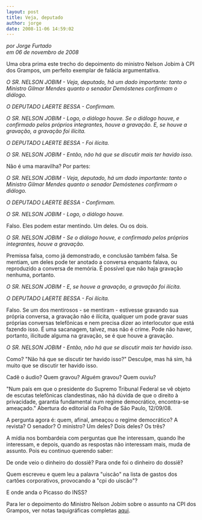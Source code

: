 ```yaml
---
layout: post
title: Veja, deputado
author: jorge
date: 2008-11-06 14:59:02
---
```

*por Jorge Furtado*\
*em 06 de novembro de 2008*

Uma obra prima este trecho do depoimento do ministro Nelson Jobim à CPI dos Grampos, um perfeito exemplar de falácia argumentativa.

*O SR. NELSON JOBIM - Veja, deputado, há um dado importante: tanto o Ministro Gilmar Mendes quanto o senador Demóstenes confirmam o diálogo.*

*O DEPUTADO LAERTE BESSA - Confirmam.*

*O SR. NELSON JOBIM - Logo, o diálogo houve. Se o diálogo houve, e confirmado pelos próprios integrantes, houve a gravação. E, se houve a gravação, a gravação foi ilícita.*

*O DEPUTADO LAERTE BESSA - Foi ilícita.*

*O SR. NELSON JOBIM - Então, não há que se discutir mais ter havido isso.*

Não é uma maravilha? Por partes:

*O SR. NELSON JOBIM - Veja, deputado, há um dado importante: tanto o Ministro Gilmar Mendes quanto o senador Demóstenes confirmam o diálogo.*

*O DEPUTADO LAERTE BESSA - Confirmam.*

*O SR. NELSON JOBIM - Logo, o diálogo houve.*

Falso. Eles podem estar mentindo. Um deles. Ou os dois.

*O SR. NELSON JOBIM - Se o diálogo houve, e confirmado pelos próprios integrantes, houve a gravação.*

Premissa falsa, como já demonstrado, e conclusão também falsa. Se mentiam, um deles pode ter anotado a conversa enquanto falava, ou reproduzido a conversa de memória. É possível que não haja gravação nenhuma, portanto.

*O SR. NELSON JOBIM - E, se houve a gravação, a gravação foi ilícita.*

*O DEPUTADO LAERTE BESSA - Foi ilícita.*

Falso. Se um dos mentirosos - se mentiram - estivesse gravando sua própria conversa, a gravação não é ilícita, qualquer um pode gravar suas próprias conversas telefônicas e nem precisa dizer ao interlocutor que está fazendo isso. É uma sacanagem, talvez, mas não é crime. Pode não haver, portanto, ilicitude alguma na gravação, se é que houve a gravação.

*O SR. NELSON JOBIM - Então, não há que se discutir mais ter havido isso.*

Como? "Não há que se discutir ter havido isso?" Desculpe, mas há sim, há muito que se discutir ter havido isso.

Cadê o áudio? Quem gravou? Alguém gravou? Quem ouviu?

"Num país em que o presidente do Supremo Tribunal Federal se vê objeto de escutas telefônicas clandestinas, não há dúvida de que o direito à privacidade, garantia fundamental num regime democrático, encontra-se ameaçado." Abertura do editorial da Folha de São Paulo, 12/09/08.

A pergunta agora é: quem, afinal, ameaçou o regime democrático? A revista? O senador? O ministro? Um deles? Dois deles? Os três?

A mídia nos bombardeia com perguntas que lhe interessam, quando lhe interessam, e depois, quando as respostas não interessam mais, muda de assunto. Pois eu continuo querendo saber:

De onde veio o dinheiro do dossiê? Para onde foi o dinheiro do dossiê?

Quem escreveu e quem leu a palavra "uiscão" na lista de gastos dos cartões corporativos, provocando a "cpi do uiscão"?

E onde anda o Picasso do INSS?

Para ler o depoimento do Ministro Nelson Jobim sobre o assunto na CPI dos Grampos, ver notas taquigráficas completas [aqui](http://www2.camara.gov.br/comissoes/temporarias53/cpi/cpiescut/notas/NT170908.pdf).